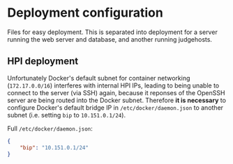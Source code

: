 # Deployment configuration

Files for easy deployment.
This is separated into deployment for a server running the web server and database, and another running judgehosts.


## HPI deployment

Unfortunately Docker's default subnet for container networking (`172.17.0.0/16`) interferes with internal HPI IPs, leading to being unable to connect to the server (via SSH) again, because it reponses of the OpenSSH server are being routed into the Docker subnet. Therefore **it is necessary** to configure Docker's default bridge IP in `/etc/docker/daemon.json` to another subnet (i.e. setting `bip` to `10.151.0.1/24`).

Full `/etc/docker/daemon.json`:
```json
{
	"bip": "10.151.0.1/24"
}
```

